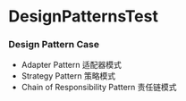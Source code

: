 # DesignPatternsTest

### Design Pattern Case

- Adapter Pattern 适配器模式
- Strategy Pattern 策略模式
- Chain of Responsibility Pattern 责任链模式
